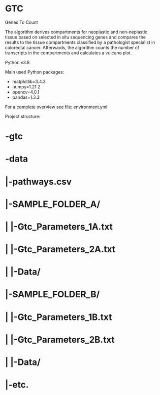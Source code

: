 # GTC
Genes To Count

The algorithm derives compartments for neoplastic and
non-neplastic tissue based on selected in situ sequencing 
genes and compares the results to the tissue compartments 
classified by a pathologist specialist in colorectal cancer.
Afterwards, the algorithm counts the number of transcripts
in the compartments and calculates a vulcano plot.

Python v3.8

Main used Python packages:
* matplotlib=3.4.3
* numpy=1.21.2
* opencv=4.0.1
* pandas=1.3.3


For a complete overview see file:
environment.yml


Project structure:
# -gtc
# -data
#  |-pathways.csv
#  |-SAMPLE_FOLDER_A/
#  | |-Gtc_Parameters_1A.txt
#  | |-Gtc_Parameters_2A.txt
#  | |-Data/
#  |-SAMPLE_FOLDER_B/
#  | |-Gtc_Parameters_1B.txt
#  | |-Gtc_Parameters_2B.txt
#  | |-Data/
#  |-etc.
#
